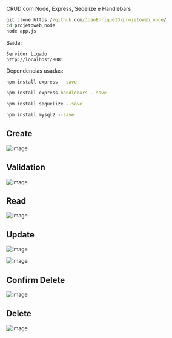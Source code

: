 CRUD com Node, Express, Seqelize e Handlebars

```cmd
git clone https://github.com/JoaoEnrique13/projetoweb_node/
cd projetoweb_node
node app.js
```

Saida:
```cmd
Servidor Ligado
http://localhost/8081
```


Dependencias usadas:
```cmd
npm install express --save
```
```cmd
npm install express-handlebars --save
```
```cmd
npm install sequelize --save
```
```cmd
npm install mysql2 --save
```

## Create
![image](https://github.com/JoaoEnrique13/projetoweb_node/assets/99426704/add78262-efd7-4af1-b46f-89770d1aad54)

## Validation
![image](https://github.com/JoaoEnrique13/projetoweb_node/assets/99426704/ac054c76-8b24-42f7-8ae0-e1ab632b4b72)

## Read
![image](https://github.com/JoaoEnrique13/projetoweb_node/assets/99426704/0ab8fd3d-f427-4d49-a44a-bc305afb090c)

## Update
![image](https://github.com/JoaoEnrique13/projetoweb_node/assets/99426704/969a265b-7ee3-4265-9495-e9d8b5ff878e)

![image](https://github.com/JoaoEnrique13/projetoweb_node/assets/99426704/42e66327-34b5-4f41-b5aa-2201dfca93c3)

## Confirm Delete
![image](https://github.com/JoaoEnrique13/projetoweb_node/assets/99426704/5a8e28bf-ec38-40d6-95d2-f12778a29d17)

## Delete
![image](https://github.com/JoaoEnrique13/projetoweb_node/assets/99426704/2ba8f306-260b-49c7-8b2a-4629c8589555)

